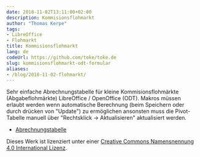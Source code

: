 ```yaml
---
date: 2018-11-02T13:11:00+02:00
description: Kommisionsflohmarkt
author: "Thomas Kerpe"
tags:
- LibreOffice
- Flohmarkt
title: Kommisionsflohmarkt
lang: de
codeUrl: https://github.com/toke/toke.de
slug: kommisionsflohmarkt-odt-formular
aliases:
- /blog/2018-11-02-flohmarkt/
---
```


Sehr einfache Abrechnungstabelle für kleine Kommisionsflohmärkte (Abgabeflohmärkte) LibreOffice / OpenOffice (ODT).
Makros müssen erlaubt werden wenn automatische Berechnung (beim Speichern oder durch drücken von "Update") zu ermöglichen
ansonsten muss die Pivot-Tabelle manuell über "Rechtsklick -&gt; Aktualisieren" aktualisiert werden.

* [Abrechnungstabelle](/dl/Flohmarkt-v1.ods)

Dieses Werk ist lizenziert unter einer <a rel="license" href="http://creativecommons.org/licenses/by/4.0/">Creative Commons Namensnennung 4.0 International Lizenz</a>.
